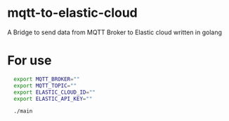 # mqtt-to-elastic-cloud
A Bridge to send data from MQTT Broker to Elastic cloud written in golang

# For use

```bash
  export MQTT_BROKER=""
  export MQTT_TOPIC=""
  export ELASTIC_CLOUD_ID="" 
  export ELASTIC_API_KEY=""

  ./main
```